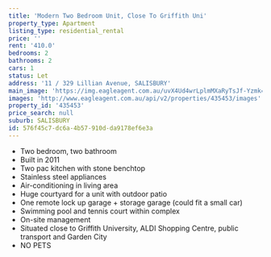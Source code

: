 ```yaml
---
title: 'Modern Two Bedroom Unit, Close To Griffith Uni'
property_type: Apartment
listing_type: residential_rental
price: ''
rent: '410.0'
bedrooms: 2
bathrooms: 2
cars: 1
status: Let
address: '11 / 329 Lillian Avenue, SALISBURY'
main_image: 'https://img.eagleagent.com.au/uvX4Ud4wrLplmMXaRyTsJf-Yzmk=/1280x854/smart/https://s3-us-west-2.amazonaws.com/eagleagent-orig/images/6824534/409993135-image-M.jpg'
images: 'http://www.eagleagent.com.au/api/v2/properties/435453/images'
property_id: '435453'
price_search: null
suburb: SALISBURY
id: 576f45c7-dc6a-4b57-910d-da9178ef6e3a
---
```

* Two bedroom, two bathroom
* Built in 2011
* Two pac kitchen with stone benchtop
* Stainless steel appliances
* Air-conditioning in living area
* Huge courtyard for a unit with outdoor patio
* One remote lock up garage + storage garage (could fit a small car)
* Swimming pool and tennis court within complex
* On-site management
* Situated close to Griffith University, ALDI Shopping Centre, public transport and Garden City
* NO PETS